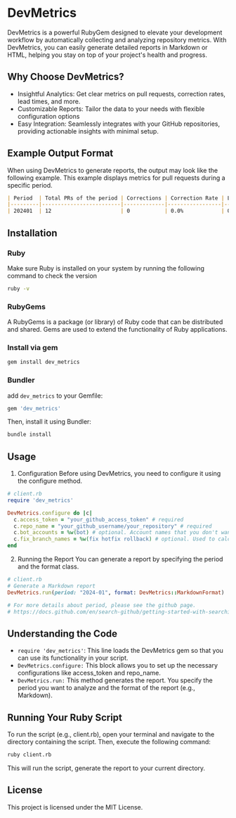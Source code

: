 # DevMetrics

DevMetrics is a powerful RubyGem designed to elevate your development workflow by automatically collecting and analyzing repository metrics. With DevMetrics, you can easily generate detailed reports in Markdown or HTML, helping you stay on top of your project's health and progress.

## Why Choose DevMetrics?
- Insightful Analytics: Get clear metrics on pull requests, correction rates, lead times, and more.
- Customizable Reports: Tailor the data to your needs with flexible configuration options
- Easy Integration: Seamlessly integrates with your GitHub repositories, providing actionable insights with minimal setup.

## Example Output Format

When using DevMetrics to generate reports, the output may look like the following example.
This example displays metrics for pull requests during a specific period.

```markdown
| Period  | Total PRs of the period | Corrections | Correction Rate | Lead Time of the PR   | PR Link |
|---------|-------------------------|-------------|-----------------|-----------------------|---------|
| 202401  | 12                      | 0           | 0.0%            | 0d 00:04:24           | [PRs for 202401](https://github.com/user/repo/pulls?q=is%3Apr+merged%3A202401) |
```


## Installation
### Ruby 
Make sure Ruby is installed on your system by running the following command to check the version
```bash
ruby -v
```
### RubyGems
A RubyGems is a package (or library) of Ruby code that can be distributed and shared. Gems are used to extend the functionality of Ruby applications.

### Install via gem 
```bash
gem install dev_metrics
```

### Bundler
add `dev_metrics` to your Gemfile:
```bash
gem 'dev_metrics'
```
Then, install it using Bundler:
```bash
bundle install
```

## Usage
1. Configuration
Before using DevMetrics, you need to configure it using the configure method.

```ruby
# client.rb
require 'dev_metrics'

DevMetrics.configure do |c|
  c.access_token = "your_github_access_token" # required
  c.repo_name = "your_github_username/your_repository" # required
  c.bot_accounts = %w(bot) # optional. Account names that you don't want to include in the report.
  c.fix_branch_names = %w(fix hotfix rollback) # optional. Used to calculate the Correction Rate.
end
```

2. Running the Report
You can generate a report by specifying the period and the format class.
```ruby
# client.rb
# Generate a Markdown report
DevMetrics.run(period: "2024-01", format: DevMetrics::MarkdownFormat)

# For more details about period, please see the github page.
# https://docs.github.com/en/search-github/getting-started-with-searching-on-github/understanding-the-search-syntax#query-for-dates
```

## Understanding the Code
- `require 'dev_metrics'`: This line loads the DevMetrics gem so that you can use its functionality in your script.
- `DevMetrics.configure:` This block allows you to set up the necessary configurations like access_token and repo_name.
- `DevMetrics.run:` This method generates the report. You specify the period you want to analyze and the format of the report (e.g., Markdown).


## Running Your Ruby Script
To run the script (e.g., client.rb), open your terminal and navigate to the directory containing the script. Then, execute the following command:

```bash
ruby client.rb
```
This will run the script, generate the report to your current directory.

## License
This project is licensed under the MIT License.
